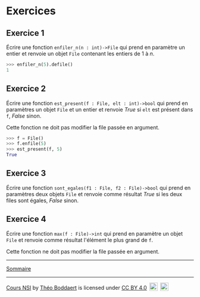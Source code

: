# Exercices

## Exercice 1

Écrire une fonction `enfiler_n(n : int)->File` qui prend en paramètre un entier et renvoie un objet `File` contenant les entiers de $1$ à $n$.

```python
>>> enfiler_n(5).defile()
1
```

## Exercice 2

Écrire une fonction `est_present(f : File, elt : int)->bool` qui prend en paramètres un objet `File` et un entier et renvoie $True$ si `elt` est présent dans `f`, $False$ sinon.

Cette fonction ne doit pas modifier la file passée en argument.

```python
>>> f = File()
>>> f.enfile(5)
>>> est_present(f, 5)
True
```

## Exercice 3

Écrire une fonction `sont_egales(f1 : File, f2 : File)->bool` qui prend en paramètres deux objets `File` et renvoie comme résultat $True$ si les deux files sont égales, $False$ sinon.

## Exercice 4

Écrire une fonction `max(f : File)->int` qui prend en paramètre un objet `File` et renvoie comme résultat l'élément le plus grand de `f`.

Cette fonction ne doit pas modifier la file passée en argument.

_________________

[Sommaire](./../../../README.md)

___________

<p xmlns:cc="http://creativecommons.org/ns#" xmlns:dct="http://purl.org/dc/terms/"><a property="dct:title" rel="cc:attributionURL" href="https://github.com/boddaert/nsi">Cours NSI</a> by <a rel="cc:attributionURL dct:creator" property="cc:attributionName" href="https://github.com/boddaert">Théo Boddaert</a> is licensed under <a href="https://creativecommons.org/licenses/by/4.0/?ref=chooser-v1" target="_blank" rel="license noopener noreferrer" style="display:inline-block;">CC BY 4.0</a>  <img style="height:22px!important;margin-left:3px;vertical-align:text-bottom;" src="https://mirrors.creativecommons.org/presskit/icons/cc.svg?ref=chooser-v1" alt="">  <img style="height:22px!important;margin-left:3px;vertical-align:text-bottom;" src="https://mirrors.creativecommons.org/presskit/icons/by.svg?ref=chooser-v1" alt=""></p> 